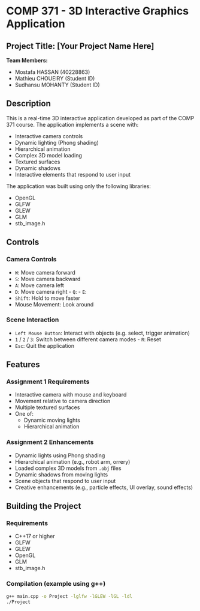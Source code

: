 # COMP 371 - 3D Interactive Graphics Application

## Project Title: **[Your Project Name Here]**

**Team Members:**
- Mostafa HASSAN (40228863)
- Mathieu CHOUEIRY (Student ID)
- Sudhansu MOHANTY (Student ID)

## Description

This is a real-time 3D interactive application developed as part of the COMP 371 course. The application implements a scene with:

- Interactive camera controls
- Dynamic lighting (Phong shading)
- Hierarchical animation
- Complex 3D model loading
- Textured surfaces
- Dynamic shadows
- Interactive elements that respond to user input

The application was built using only the following libraries:
- OpenGL
- GLFW
- GLEW
- GLM
- stb_image.h

## Controls

### Camera Controls
- `W`: Move camera forward
- `S`: Move camera backward
- `A`: Move camera left
- `D`: Move camera right
          - `Q`: 
          - `E`: 
- `Shift`: Hold to move faster
- Mouse Movement: Look around

### Scene Interaction
- `Left Mouse Button`: Interact with objects (e.g. select, trigger animation)
- `1` / `2` / `3`: Switch between different camera modes
                      - `R`: Reset
- `Esc`: Quit the application

## Features

### Assignment 1 Requirements
- Interactive camera with mouse and keyboard
- Movement relative to camera direction
- Multiple textured surfaces
- One of:
  - Dynamic moving lights
  - Hierarchical animation

### Assignment 2 Enhancements
- Dynamic lights using Phong shading
- Hierarchical animation (e.g., robot arm, orrery)
- Loaded complex 3D models from `.obj` files
- Dynamic shadows from moving lights
- Scene objects that respond to user input
- Creative enhancements (e.g., particle effects, UI overlay, sound effects)

## Building the Project

### Requirements
- C++17 or higher
- GLFW
- GLEW
- OpenGL
- GLM
- stb_image.h

### Compilation (example using g++)
```bash
g++ main.cpp -o Project -lglfw -lGLEW -lGL -ldl
./Project
